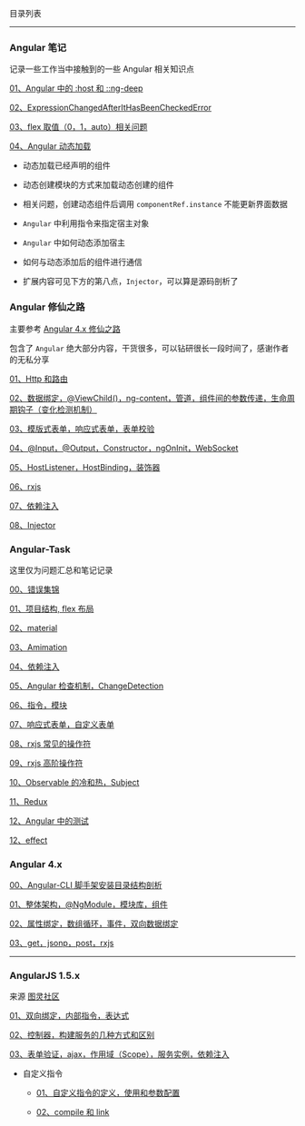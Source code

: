 目录列表

----

### Angular 笔记

记录一些工作当中接触到的一些 Angular 相关知识点

[01、Angular 中的 :host 和 ::ng-deep](https://github.com/hanekaoru/WebLearningNotes/blob/master/angular/note/Angular/note/01.md)

[02、ExpressionChangedAfterItHasBeenCheckedError](https://github.com/hanekaoru/WebLearningNotes/blob/master/angular/note/Angular/note/02.md)

[03、flex 取值（0，1，auto）相关问题](https://github.com/hanekaoru/WebLearningNotes/blob/master/angular/note/Angular/note/03.md)

[04、Angular 动态加载](https://github.com/hanekaoru/WebLearningNotes/blob/master/angular/note/Angular/note/04.md)

  * 动态加载已经声明的组件

  * 动态创建模块的方式来加载动态创建的组件

  * 相关问题，创建动态组件后调用 `componentRef.instance` 不能更新界面数据

  * `Angular` 中利用指令来指定宿主对象

  * `Angular` 中如何动态添加宿主

  * 如何与动态添加后的组件进行通信

  * 扩展内容可见下方的第八点，`Injector`，可以算是源码剖析了

    



### Angular 修仙之路

主要参考 [Angular 4.x 修仙之路](https://segmentfault.com/u/angular4)

包含了 `Angular` 绝大部分内容，干货很多，可以钻研很长一段时间了，感谢作者的无私分享

[01、Http 和路由](https://github.com/hanekaoru/WebLearningNotes/blob/master/angular/note/Angular/Angular修仙之路/note/01.md)

[02、数据绑定，@ViewChild()，ng-content，管道，组件间的参数传递，生命周期钩子（变化检测机制）](https://github.com/hanekaoru/WebLearningNotes/blob/master/angular/note/Angular/Angular修仙之路/note/02.md)

[03、模版式表单，响应式表单，表单校验](https://github.com/hanekaoru/WebLearningNotes/blob/master/angular/note/Angular/Angular修仙之路/note/03.md)

[04、@Input，@Output，Constructor，ngOnInit，WebSocket](https://github.com/hanekaoru/WebLearningNotes/blob/master/angular/note/Angular/Angular修仙之路/note/04.md)

[05、HostListener，HostBinding，装饰器](https://github.com/hanekaoru/WebLearningNotes/blob/master/angular/note/Angular/Angular修仙之路/note/05.md)

[06、rxjs](https://github.com/hanekaoru/WebLearningNotes/blob/master/angular/note/Angular/Angular修仙之路/note/06.md)

[07、依赖注入](https://github.com/hanekaoru/WebLearningNotes/blob/master/angular/note/Angular/Angular修仙之路/note/07.md)

[08、Injector](https://github.com/hanekaoru/WebLearningNotes/blob/master/angular/note/Angular/Angular修仙之路/note/08.md)





### Angular-Task

这里仅为问题汇总和笔记记录

[00、错误集锦](https://github.com/hanekaoru/WebLearningNotes/blob/master/angular/note/Angular/Angular-Task/00.md)

[01、项目结构, flex 布局](https://github.com/hanekaoru/WebLearningNotes/blob/master/angular/note/Angular/Angular-Task/01.md)

[02、material](https://github.com/hanekaoru/WebLearningNotes/blob/master/angular/note/Angular/Angular-Task/02.md)

[03、Amimation](https://github.com/hanekaoru/WebLearningNotes/blob/master/angular/note/Angular/Angular-Task/03.md)

[04、依赖注入](https://github.com/hanekaoru/WebLearningNotes/blob/master/angular/note/Angular/Angular-Task/04.md)

[05、Angular 检查机制，ChangeDetection](https://github.com/hanekaoru/WebLearningNotes/blob/master/angular/note/Angular/Angular-Task/05.md)

[06、指令，模块](https://github.com/hanekaoru/WebLearningNotes/blob/master/angular/note/Angular/Angular-Task/06md)

[07、响应式表单，自定义表单](https://github.com/hanekaoru/WebLearningNotes/blob/master/angular/note/Angular/Angular-Task/07.md)

[08、rxjs 常见的操作符](https://github.com/hanekaoru/WebLearningNotes/blob/master/angular/note/Angular/Angular-Task/08.md)

[09、rxjs 高阶操作符](https://github.com/hanekaoru/WebLearningNotes/blob/master/angular/note/Angular/Angular-Task/09.md)

[10、Observable 的冷和热，Subject](https://github.com/hanekaoru/WebLearningNotes/blob/master/angular/note/Angular/Angular-Task/10.md)

[11、Redux](https://github.com/hanekaoru/WebLearningNotes/blob/master/angular/note/Angular/Angular-Task/11.md)

[12、Angular 中的测试](https://github.com/hanekaoru/WebLearningNotes/blob/master/angular/note/Angular/Angular-Task/12.md)

[12、effect](https://github.com/hanekaoru/WebLearningNotes/blob/master/angular/note/Angular/Angular-Task/13.md)




### Angular 4.x

[00、Angular-CLI 脚手架安装目录结构剖析](https://github.com/hanekaoru/WebLearningNotes/blob/master/angular/note/Angular/4.x/00.md)

[01、整体架构，@NgModule，模块库，组件](https://github.com/hanekaoru/WebLearningNotes/blob/master/angular/note/Angular/4.x/01.md)

[02、属性绑定，数组循环，事件，双向数据绑定](https://github.com/hanekaoru/WebLearningNotes/blob/master/angular/note/Angular/4.x/02.md)

[03、get，jsonp，post，rxjs](https://github.com/hanekaoru/WebLearningNotes/blob/master/angular/note/Angular/4.x/03.md)

----

### AngularJS 1.5.x

来源 [图灵社区](http://www.ituring.com.cn/tag/32022)

[01、双向绑定，内部指令，表达式](https://github.com/hanekaoru/WebLearningNotes/blob/master/angular/note/Angular/1.5.x/01.md)

[02、控制器，构建服务的几种方式和区别](https://github.com/hanekaoru/WebLearningNotes/blob/master/angular/note/Angular/1.5.x/02.md)

[03、表单验证，ajax，作用域（Scope），服务实例，依赖注入](https://github.com/hanekaoru/WebLearningNotes/blob/master/angular/note/Angular/1.5.x/03.md)

* 自定义指令

  * [01、自定义指令的定义，使用和参数配置](https://github.com/hanekaoru/WebLearningNotes/blob/master/angular/note/Angular/1.5.x/04.md)

  * [02、compile 和 link](https://github.com/hanekaoru/WebLearningNotes/blob/master/angular/note/Angular/1.5.x/05.md)
